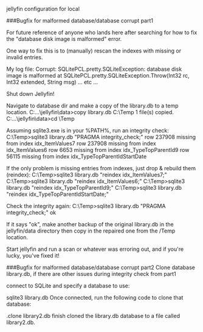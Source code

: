 jellyfin configuration for local

###Bugfix for malformed database/database corrupt part1

For future reference of anyone who lands here after searching for how to fix the "database disk image is malformed" error.

One way to fix this is to (manually) rescan the indexes with missing or invalid entries.

My log file:
Corrupt: SQLitePCL.pretty.SQLiteException: database disk image is malformed
at SQLitePCL.pretty.SQLiteException.Throw(Int32 rc, Int32 extended, String msg)
... etc ...

Shut down Jellyfin!

Navigate to database dir and make a copy of the library.db to a temp location.
C:...\jellyfin\data>copy library.db C:\Temp
1 file(s) copied.
C:...\jellyfin\data>cd \Temp

Assuming sqlite3.exe is in your %PATH%, run an integrity check:
C:\Temp>sqlite3 library.db "PRAGMA integrity_check;"
row 237908 missing from index idx_ItemValues7
row 237908 missing from index idx_ItemValues6
row 6653 missing from index idx_TypeTopParentId9
row 56115 missing from index idx_TypeTopParentIdStartDate

If the only problem is missing entries from indexes, just drop & rebuild them (reindex):
C:\Temp>sqlite3 library.db "reindex idx_ItemValues7;"
C:\Temp>sqlite3 library.db "reindex idx_ItemValues6;"
C:\Temp>sqlite3 library.db "reindex idx_TypeTopParentId9;"
C:\Temp>sqlite3 library.db "reindex idx_TypeTopParentIdStartDate;"

Check the integrity again:
C:\Temp>sqlite3 library.db "PRAGMA integrity_check;"
ok

If it says "ok", make another backup of the original library.db in the jellyfin/data directory then copy in the repaired one from the /Temp location.

Start jellyfin and run a scan or whatever was erroring out, and if you're lucky, you've fixed it!

###Bugfix for malformed database/database corrupt part2
Clone database library.db, if there are other issues during integrity check from part1

connect to SQLite and specify a database to use:

sqlite3 library.db
Once connected, run the following code to clone that database:

.clone library2.db
finish cloned the library.db database to a file called library2.db.
